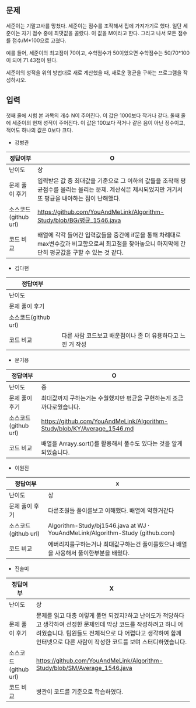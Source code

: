 ## 문제

세준이는 기말고사를 망쳤다. 세준이는 점수를 조작해서 집에 가져가기로 했다. 일단 세준이는 자기 점수 중에 최댓값을 골랐다. 이 값을 M이라고 한다. 그리고 나서 모든 점수를 점수/M*100으로 고쳤다.

예를 들어, 세준이의 최고점이 70이고, 수학점수가 50이었으면 수학점수는 50/70*100이 되어 71.43점이 된다.

세준이의 성적을 위의 방법대로 새로 계산했을 때, 새로운 평균을 구하는 프로그램을 작성하시오.

## 입력

첫째 줄에 시험 본 과목의 개수 N이 주어진다. 이 값은 1000보다 작거나 같다. 둘째 줄에 세준이의 현재 성적이 주어진다. 이 값은 100보다 작거나 같은 음이 아닌 정수이고, 적어도 하나의 값은 0보다 크다.

- 강병관

| 정답여부 | O |
| --- | --- |
| 난이도 | 상 |
| 문제 풀이 후기 | 입력받은 값 중 최대값을 기준으로 그 이하의 값들을 조작해 평균점수를 올리는 올리는 문제. 계산식은 제시되었지만 거기서 또 평균을 내야하는 점이 난해했다.  |
| 소스코드(github url) | https://github.com/YouAndMeLink/Algorithm-Study/blob/BG/평균_1546.java  |
| 코드 비교 | 배열에 각각 들어간 입력값들을 중간에 if문을 통해 차례대로 max변수값과 비교함으로써 최고점을 찾아놓으니 마지막에 간단히 평균값을 구할 수 있는 것 같다. |
- 김다현

| 정답여부 |  |
| --- | --- |
| 난이도 |  |
| 문제 풀이 후기 |  |
| 소스코드(github url) |  |
| 코드 비교 | 다른 사람 코드보고 배운점이나 좀 더 유용하다고 느낀 거 작성 |
- 문기용

| 정답여부 | O |
| --- | --- |
| 난이도 | 중 |
| 문제 풀이 후기 | 최대값까지 구하는거는 수월했지만 평균을 구현하는게 조금 까다로웠습니다. |
| 소스코드(github url) | https://github.com/YouAndMeLink/Algorithm-Study/blob/KY/Average_1546.md |
| 코드 비교 | 배열을 Arrayy.sort()를 활용해서 풀수도 있다는 것을 알게되었습니다. |
- 이원진

| 정답여부 | x |
| --- | --- |
| 난이도 | 상 |
| 문제 풀이 후기 | 다른조원들 풀이를보고 이해했다. 배열에 약한거같다 |
| 소스코드(github url) | Algorithm-Study/bj1546.java at WJ · YouAndMeLink/Algorithm-Study (github.com) |
| 코드 비교 | 에버리지를구하는거나 최대값구하는건 풀이를했으나 배열을 사용해서 풀이한부분을 배웠다. |
- 진솔미

| 정답여부 | X |
| --- | --- |
| 난이도 | 상 |
| 문제 풀이 후기 | 문제를 읽고 대충 이렇게 풀면 되겠지?하고 난이도가 적당하다고 생각하여 선정한 문제인데 막상 코드를 작성하려고 하니 어려웠습니다. 팀원들도 전체적으로 다 어렵다고 생각하여 함께 인터넷으로 다른 사람이 작성한 코드를 보며 스터디하였습니다.  |
| 소스코드(github url) | https://github.com/YouAndMeLink/Algorithm-Study/blob/SM/Average_1546.java |
| 코드 비교 | 병관이 코드를 기준으로 학습하였다. |
